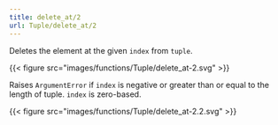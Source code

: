 ```yaml
---
title: delete_at/2
url: Tuple/delete_at/2
---
```



Deletes the element at the given `index` from `tuple`.

{{< figure src="images/functions/Tuple/delete_at-2.svg" >}}

Raises `ArgumentError` if `index` is negative or greater than or equal to the length of tuple.
`index` is zero-based.

{{< figure src="images/functions/Tuple/delete_at-2.2.svg" >}}
